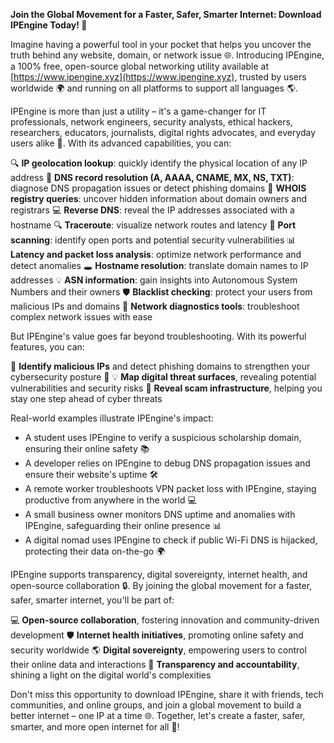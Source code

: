 **Join the Global Movement for a Faster, Safer, Smarter Internet: Download IPEngine Today! 🚀**

Imagine having a powerful tool in your pocket that helps you uncover the truth behind any website, domain, or network issue 🌐. Introducing IPEngine, a 100% free, open-source global networking utility available at [https://www.ipengine.xyz](https://www.ipengine.xyz), trusted by users worldwide 🌍 and running on all platforms to support all languages 🌎.

IPEngine is more than just a utility – it's a game-changer for IT professionals, network engineers, security analysts, ethical hackers, researchers, educators, journalists, digital rights advocates, and everyday users alike 🔐. With its advanced capabilities, you can:

🔍 **IP geolocation lookup**: quickly identify the physical location of any IP address
📡 **DNS record resolution (A, AAAA, CNAME, MX, NS, TXT)**: diagnose DNS propagation issues or detect phishing domains
🌟 **WHOIS registry queries**: uncover hidden information about domain owners and registrars
💻 **Reverse DNS**: reveal the IP addresses associated with a hostname
🔍 **Traceroute**: visualize network routes and latency
🚀 **Port scanning**: identify open ports and potential security vulnerabilities
📊 **Latency and packet loss analysis**: optimize network performance and detect anomalies
🕳️ **Hostname resolution**: translate domain names to IP addresses
💡 **ASN information**: gain insights into Autonomous System Numbers and their owners
🛡️ **Blacklist checking**: protect your users from malicious IPs and domains
🌈 **Network diagnostics tools**: troubleshoot complex network issues with ease

But IPEngine's value goes far beyond troubleshooting. With its powerful features, you can:

🚫 **Identify malicious IPs** and detect phishing domains to strengthen your cybersecurity posture 🔐
💡 **Map digital threat surfaces**, revealing potential vulnerabilities and security risks
🌟 **Reveal scam infrastructure**, helping you stay one step ahead of cyber threats

Real-world examples illustrate IPEngine's impact:

* A student uses IPEngine to verify a suspicious scholarship domain, ensuring their online safety 📚
* A developer relies on IPEngine to debug DNS propagation issues and ensure their website's uptime 🛠️
* A remote worker troubleshoots VPN packet loss with IPEngine, staying productive from anywhere in the world 💻
* A small business owner monitors DNS uptime and anomalies with IPEngine, safeguarding their online presence 📊
* A digital nomad uses IPEngine to check if public Wi-Fi DNS is hijacked, protecting their data on-the-go 🌍

IPEngine supports transparency, digital sovereignty, internet health, and open-source collaboration 🔒. By joining the global movement for a faster, safer, smarter internet, you'll be part of:

💻 **Open-source collaboration**, fostering innovation and community-driven development
🛡️ **Internet health initiatives**, promoting online safety and security worldwide
🌎 **Digital sovereignty**, empowering users to control their online data and interactions
📢 **Transparency and accountability**, shining a light on the digital world's complexities

Don't miss this opportunity to download IPEngine, share it with friends, tech communities, and online groups, and join a global movement to build a better internet – one IP at a time 🌐. Together, let's create a faster, safer, smarter, and more open internet for all 🚀!